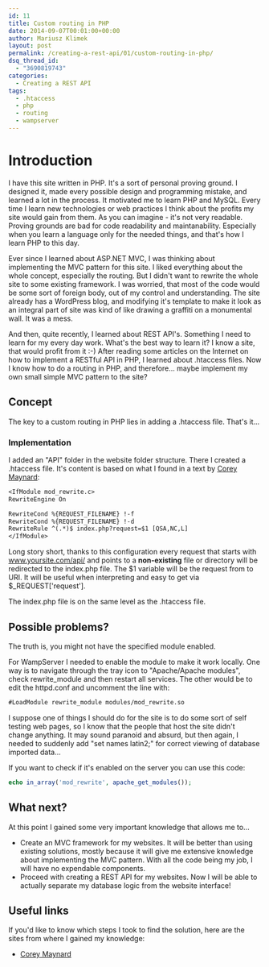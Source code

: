 ```yaml
---
id: 11
title: Custom routing in PHP
date: 2014-09-07T00:01:00+00:00
author: Mariusz Klimek
layout: post
permalink: /creating-a-rest-api/01/custom-routing-in-php/
dsq_thread_id:
  - "3690819743"
categories:
  - Creating a REST API
tags:
  - .htaccess
  - php
  - routing
  - wampserver
---
```

# Introduction

I have this site written in PHP. It's a sort of personal proving ground. I designed it, made every possible design and programming mistake, and learned a lot in the process. It motivated me to learn PHP and MySQL. Every time I learn new technologies or web practices I think about the profits my site would gain from them. As you can imagine - it's not very readable. Proving grounds are bad for code readability and maintanability. Especially when you learn a language only for the needed things, and that's how I learn PHP to this day.

Ever since I learned about ASP.NET MVC, I was thinking about implementing the MVC pattern for this site. I liked everything about the whole concept, especially the routing. But I didn't want to rewrite the whole site to some existing framework. I was worried, that most of the code would be some sort of foreign body, out of my control and understanding. The site already has a WordPress blog, and modifying it's template to make it look as an integral part of site was kind of like drawing a graffiti on a monumental wall. It was a mess.

And then, quite recently, I learned about REST API's. Something I need to learn for my every day work. What's the best way to learn it? I know a site, that would profit from it :-) After reading some articles on the Internet on how to implement a RESTful API in PHP, I learned about .htaccess files. Now I know how to do a routing in PHP, and therefore... maybe implement my own small simple MVC pattern to the site?

## Concept

The key to a custom routing in PHP lies in adding a .htaccess file. That's it...

### Implementation

I added an "API" folder in the website folder structure. There I created a .htaccess file. It's content is based on what I found in a text by [Corey Maynard](http://coreymaynard.com/blog/creating-a-restful-api-with-php/"):

```txt
<IfModule mod_rewrite.c>
RewriteEngine On

RewriteCond %{REQUEST_FILENAME} !-f
RewriteCond %{REQUEST_FILENAME} !-d
RewriteRule ^(.*)$ index.php?request=$1 [QSA,NC,L]
</IfModule>
```

Long story short, thanks to this configuration every request that starts with www.yoursite.com/api/ and points to a **non-existing** file or directory will be redirected to the index.php file. The $1 variable will be the request from to URI. It will be useful when interpreting and easy to get via $_REQUEST['request'].

The index.php file is on the same level as the .htaccess file.

## **Possible problems?**

The truth is, you might not have the specified module enabled.

For WampServer I needed to enable the module to make it work locally. One way is to navigate through the tray icon to "Apache/Apache modules", check rewrite_module and then restart all services. The other would be to edit the httpd.conf and uncomment the line with:

```txt
#LoadModule rewrite_module modules/mod_rewrite.so
```

I suppose one of things I should do for the site is to do some sort of self testing web pages, so I know that the people that host the site didn't change anything. It may sound paranoid and absurd, but then again, I needed to suddenly add "set names latin2;" for correct viewing of database imported data...

If you want to check if it's enabled on the server you can use this code:

```php
echo in_array('mod_rewrite', apache_get_modules());
```

## **What next?**

At this point I gained some very important knowledge that allows me to...

* Create an MVC framework for my websites. It will be better than using existing solutions, mostly because it will give me extensive knowledge about implementing the MVC pattern. With all the code being my job, I will have no expendable components.
* Proceed with creating a REST API for my websites. Now I will be able to actually separate my database logic from the website interface!

## Useful links

If you'd like to know which steps I took to find the solution, here are the sites from where I gained my knowledge:

* [Corey Maynard](http://coreymaynard.com/blog/creating-a-restful-api-with-php/")
